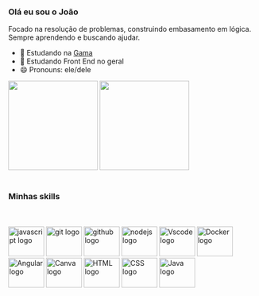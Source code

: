 <h3>Olá eu sou o João</h3>

<p>Focado na resolução de problemas, construindo  embasamento em lógica. Sempre aprendendo e buscando ajudar.</p>

- 🔭 Estudando na  <a href="http://www.gama.academy/?&utm_source=google&utm_medium=paid-search&utm_campaign=brand-awareness&utm_term=gama-academy&gclid=Cj0KCQiA99ybBhD9ARIsALvZavU_6dtECVotHmLr37ErJ6XD3ZFmwHixIqAU2BmXEaSM3L31twPl0y8aAsGJEALw_wcB">Gama</a>
- 🌱 Estudando Front End no geral 
- 😄 Pronouns: ele/dele

<div>
        <a href=""></a>
        <!--  1 TABELA - GitHub Stats -->
        <img height="180em"
            src="http://github-readme-stats.vercel.app/api?username=JvHaeckel&show_icons=true&theme=aura&include_all_commits=true&count_private=true"
            alt="">
        <!--  2 TABELA - Most Used Languages -->
        <img height="180em"
            src="http://github-readme-stats.vercel.app/api/top-langs/?username=JvHaeckel&layout=compact&langs_count=16&theme=aura">
        <br><br>
        <h3> Minhas skills </h3>
<br><br>
<div align="left">
  <img src="https://cdn.jsdelivr.net/gh/devicons/devicon/icons/javascript/javascript-original.svg" height="60" width="72" alt="javascript logo" /> 
  <img src="https://cdn.jsdelivr.net/gh/devicons/devicon/icons/git/git-original.svg" height="60" width="72" alt="git logo"/>                       
  <img src="https://cdn.jsdelivr.net/gh/devicons/devicon/icons/github/github-original.svg" height="60" width="72" alt="github logo" />             
  <img src="https://cdn.jsdelivr.net/gh/devicons/devicon/icons/nodejs/nodejs-original.svg" height="60" width="72" alt="nodejs logo" />             
  <img src="https://cdn.jsdelivr.net/gh/devicons/devicon/icons/vscode/vscode-original.svg" height="60" width="72" alt="Vscode logo" />
  <img src="https://cdn.jsdelivr.net/gh/devicons/devicon/icons/docker/docker-original.svg"height="60" width="72" alt="Docker logo" />
  <img src="https://cdn.jsdelivr.net/gh/devicons/devicon/icons/angularjs/angularjs-original.svg" height="60" width="72" alt="Angular logo" />
  <img src="https://cdn.jsdelivr.net/gh/devicons/devicon/icons/canva/canva-original.svg" height="60" width="72" alt="Canva logo" />
  <img src="https://cdn.jsdelivr.net/gh/devicons/devicon/icons/html5/html5-original.svg"   height="60" width="72" alt="HTML logo"/>
  <img src="https://cdn.jsdelivr.net/gh/devicons/devicon/icons/css3/css3-original.svg" height="60" width="72" alt="CSS logo"/>
  <img src="https://cdn.jsdelivr.net/gh/devicons/devicon/icons/java/java-original.svg" height="60" width="72" alt="Java logo"/>                                                                                                                                                                                                                  </div>
